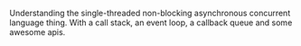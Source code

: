 

Understanding the single-threaded non-blocking asynchronous concurrent language thing. With a call stack, an event loop, a callback queue and some awesome apis.

